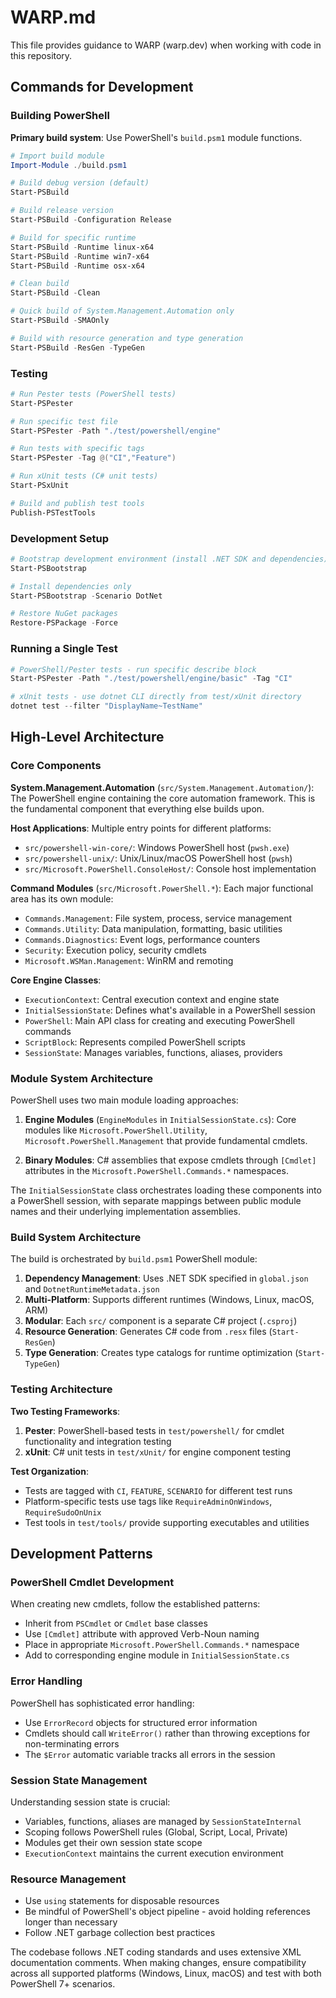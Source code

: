 # WARP.md

This file provides guidance to WARP (warp.dev) when working with code in this repository.

## Commands for Development

### Building PowerShell

**Primary build system**: Use PowerShell's `build.psm1` module functions.

```powershell
# Import build module
Import-Module ./build.psm1

# Build debug version (default)
Start-PSBuild

# Build release version
Start-PSBuild -Configuration Release

# Build for specific runtime
Start-PSBuild -Runtime linux-x64
Start-PSBuild -Runtime win7-x64
Start-PSBuild -Runtime osx-x64

# Clean build
Start-PSBuild -Clean

# Quick build of System.Management.Automation only
Start-PSBuild -SMAOnly

# Build with resource generation and type generation
Start-PSBuild -ResGen -TypeGen
```

### Testing

```powershell
# Run Pester tests (PowerShell tests)
Start-PSPester

# Run specific test file
Start-PSPester -Path "./test/powershell/engine"

# Run tests with specific tags
Start-PSPester -Tag @("CI","Feature")

# Run xUnit tests (C# unit tests) 
Start-PSxUnit

# Build and publish test tools
Publish-PSTestTools
```

### Development Setup

```powershell
# Bootstrap development environment (install .NET SDK and dependencies)
Start-PSBootstrap

# Install dependencies only
Start-PSBootstrap -Scenario DotNet

# Restore NuGet packages
Restore-PSPackage -Force
```

### Running a Single Test

```powershell
# PowerShell/Pester tests - run specific describe block
Start-PSPester -Path "./test/powershell/engine/basic" -Tag "CI"

# xUnit tests - use dotnet CLI directly from test/xUnit directory
dotnet test --filter "DisplayName~TestName"
```

## High-Level Architecture

### Core Components

**System.Management.Automation** (`src/System.Management.Automation/`): The PowerShell engine containing the core automation framework. This is the fundamental component that everything else builds upon.

**Host Applications**: Multiple entry points for different platforms:
- `src/powershell-win-core/`: Windows PowerShell host (`pwsh.exe`)  
- `src/powershell-unix/`: Unix/Linux/macOS PowerShell host (`pwsh`)
- `src/Microsoft.PowerShell.ConsoleHost/`: Console host implementation

**Command Modules** (`src/Microsoft.PowerShell.*`): Each major functional area has its own module:
- `Commands.Management`: File system, process, service management
- `Commands.Utility`: Data manipulation, formatting, basic utilities  
- `Commands.Diagnostics`: Event logs, performance counters
- `Security`: Execution policy, security cmdlets
- `Microsoft.WSMan.Management`: WinRM and remoting

**Core Engine Classes**:
- `ExecutionContext`: Central execution context and engine state
- `InitialSessionState`: Defines what's available in a PowerShell session
- `PowerShell`: Main API class for creating and executing PowerShell commands
- `ScriptBlock`: Represents compiled PowerShell scripts
- `SessionState`: Manages variables, functions, aliases, providers

### Module System Architecture

PowerShell uses two main module loading approaches:

1. **Engine Modules** (`EngineModules` in `InitialSessionState.cs`): Core modules like `Microsoft.PowerShell.Utility`, `Microsoft.PowerShell.Management` that provide fundamental cmdlets.

2. **Binary Modules**: C# assemblies that expose cmdlets through `[Cmdlet]` attributes in the `Microsoft.PowerShell.Commands.*` namespaces.

The `InitialSessionState` class orchestrates loading these components into a PowerShell session, with separate mappings between public module names and their underlying implementation assemblies.

### Build System Architecture

The build is orchestrated by `build.psm1` PowerShell module:

1. **Dependency Management**: Uses .NET SDK specified in `global.json` and `DotnetRuntimeMetadata.json`
2. **Multi-Platform**: Supports different runtimes (Windows, Linux, macOS, ARM)
3. **Modular**: Each `src/` component is a separate C# project (`.csproj`)
4. **Resource Generation**: Generates C# code from `.resx` files (`Start-ResGen`)
5. **Type Generation**: Creates type catalogs for runtime optimization (`Start-TypeGen`)

### Testing Architecture

**Two Testing Frameworks**:
1. **Pester**: PowerShell-based tests in `test/powershell/` for cmdlet functionality and integration testing
2. **xUnit**: C# unit tests in `test/xUnit/` for engine component testing

**Test Organization**:
- Tests are tagged with `CI`, `FEATURE`, `SCENARIO` for different test runs
- Platform-specific tests use tags like `RequireAdminOnWindows`, `RequireSudoOnUnix`
- Test tools in `test/tools/` provide supporting executables and utilities

## Development Patterns

### PowerShell Cmdlet Development

When creating new cmdlets, follow the established patterns:

- Inherit from `PSCmdlet` or `Cmdlet` base classes
- Use `[Cmdlet]` attribute with approved Verb-Noun naming
- Place in appropriate `Microsoft.PowerShell.Commands.*` namespace
- Add to corresponding engine module in `InitialSessionState.cs`

### Error Handling

PowerShell has sophisticated error handling:
- Use `ErrorRecord` objects for structured error information  
- Cmdlets should call `WriteError()` rather than throwing exceptions for non-terminating errors
- The `$Error` automatic variable tracks all errors in the session

### Session State Management

Understanding session state is crucial:
- Variables, functions, aliases are managed by `SessionStateInternal`
- Scoping follows PowerShell rules (Global, Script, Local, Private)
- Modules get their own session state scope
- `ExecutionContext` maintains the current execution environment

### Resource Management

- Use `using` statements for disposable resources
- Be mindful of PowerShell's object pipeline - avoid holding references longer than necessary
- Follow .NET garbage collection best practices

The codebase follows .NET coding standards and uses extensive XML documentation comments. When making changes, ensure compatibility across all supported platforms (Windows, Linux, macOS) and test with both PowerShell 7+ scenarios.

